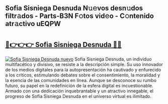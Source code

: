 ## Sofia Sisniega Desnuda N𝚞𝚎vos desn𝚞dos filtr𝚊dos - Parts-B3N F𝚘tos vid𝚎o - C𝚘ntenido atr𝚊ctivo uEQPW

# <h2><a href="http://mbckny.tromn.icu/?c=Sofia+Sisniega+Desnuda">🔗👉👉👉 Sofia Sisniega Desnuda 🔗🔗</a></h2>

[![Sofia Sisniega Desnuda nuevo](https://i.imgur.com/pEAQMta.gif)](http://mbckny.tromn.icu/?c=Sofia+Sisniega+Desnuda)
Sofia Sisniega Desnuda, un individuo multifacético y divisivo, se resiste a la descripción simple. Su uso innovador de los medios digitales para la autopresentación ha cautivado y enfurecido a los críticos, estimulando debates sobre el consentimiento, la moralidad y la esencia de las comunidades en línea. Aunque se desconoce su rumbo futuro, su papel en la redefinición de la esfera digital es incuestionable. Armado con una dedicación inquebrantable y un atractivo innegable, el progreso de Sofia Sisniega Desnuda en el universo virtual es ilimitado.

